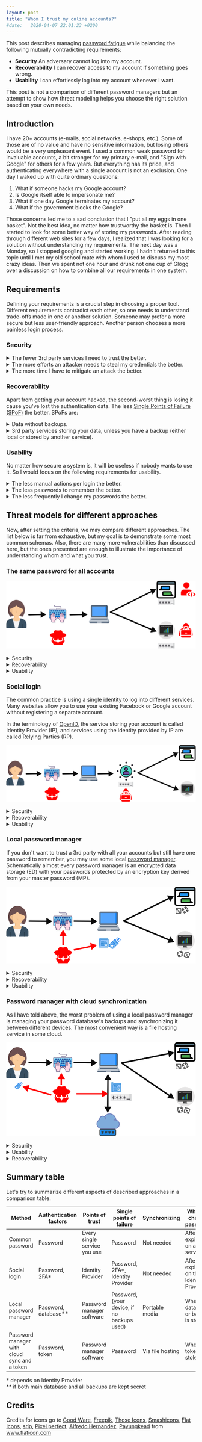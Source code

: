```yaml
---
layout: post
title: "Whom I trust my online accounts?"
#date:   2020-04-07 22:01:23 +0200
---
```

This post describes managing [password fatigue](https://en.wikipedia.org/wiki/Password_fatigue) while balancing the following mutually contradicting requirements:
- **Security** An adversary cannot log into my account.
- **Recoverability** I can recover access to my account if something goes wrong.
- **Usability** I can effortlessly log into my account whenever I want.

This post is not a comparison of different password managers but an attempt to show how threat modeling helps you choose the right solution based on your own needs.

## Introduction
I have 20+ accounts (e-mails, social networks, e-shops, etc.). Some of those are of no value and have no sensitive information, but losing others would be a very unpleasant event.
I used a common weak password for invaluable accounts, a bit stronger for my primary e-mail, and "Sign with Google" for others for a few years. But everything has its price, and authenticating everywhere with a single account is not an exclusion. One day I waked up with quite ordinary questions:
1. What if someone hacks my Google account?
2. Is Google itself able to impersonate me?
3. What if one day Google terminates my account?
4. What if the government blocks the Google?

Those concerns led me to a sad conclusion that I "put all my eggs in one basket". Not the best idea, no matter how trustworthy the basket is.
Then I started to look for some better way of storing my passwords. After reading through different web sites for a few days, I realized that I was looking for a solution without understanding my requirements. The next day was a Monday, so I stopped googling and started working. I hadn't returned to this topic until I met my old school mate with whom I used to discuss my most crazy ideas. Then we spent not one hour and drunk not one cup of Glögg over a discussion on how to combine all our requirements in one system. 

## Requirements
Defining your requirements is a crucial step in choosing a proper tool. Different requirements contradict each other, so one needs to understand trade-offs made in one or another solution. Someone may prefer a more secure but less user-friendly approach. Another person chooses a more painless login process.

### Security
<details><summary>The fewer 3rd party services I need to trust the better.</summary>

Every new service adds its problems - security vulnerabilities, human mistakes, insider attacks, etc. Unless you use client-side encryption, every service has a technical possibility to access your data.
</details>

<details> 
<summary>The more efforts an attacker needs to steal my credentials the better.</summary>

A common way to improve security is adding another factor of authentication. One of the benefits of a properly designed [multi-factor authentication][MFA] is that every factor requires a different kind of attack. The same as securing your car with a steering wheel lock and an electronic immobilizer, so a thief should be able to both crack the electronic code and lock-pick the wheel lock. 

Ideally, all factors should be orthogonal to each other, so breaching one doesn't compromise others. Let's demonstrate it with simple diagrams below.
![Entagled MFA](/assets/mfa.svg)

Here we assume a classical scheme of 2FA with a password and one-time verification codes sent in SMS. Blue and yellow figures represent attacks on a password and SMS. If the password can be reset via phone, those two factors are no longer orthogonal, as a successful breach of the SMS factor compromises the password.

By the way, I wouldn't recommend SMS as an authentication factor in any schema because of known [attacks][SS7] on SS7 protocol and SIM swap [crimes][SIM]. Authentication apps provide much better security and at least comparable usability.
</details>

<details><summary>The more time I have to mitigate an attack the better.</summary>

Let's use a simple analogy of a door with two independent locks. If you came home and found one lock is lock-picked while the second one is intact, you know that someone has tried to break in your home. Although the door is still locked, you need to replace the broken lock to restore "two locks" security.

The same goes for information security. Whenever you receive an SMS with a one-time code for a login attempt you have never made, you need to assume your password is compromised. It is better to change it immediately.
</details>

### Recoverability
Apart from getting your account hacked, the second-worst thing is losing it cause you've lost the authentication data.
The less [Single Points of Failure (SPoF)][SPoF] the better. SPoFs are:
<details><summary>Data without backups.</summary>

It includes passwords stored in your brain.
</details>

<details><summary>3rd party services storing your data, unless you have a backup (either local or stored by another service).</summary>

Giants like Google, Facebook, Twitter, and others may appear reliable enough to use them alone as a single account for all your favorite e-shops, online cinemas, etc. The problem arises when your account has been permanently deleted, or you disagree with new Terms of Service, or the service itself has been blocked in your country, etc.
</details>

### Usability
No matter how secure a system is, it will be useless if nobody wants to use it. So I would focus on the following requirements for usability.
<details><summary>The less manual actions per login the better.</summary>

If a system requires too many actions to log in, i.e., type a password, then retype a code from SMS, and scan user's fingerprint, it may be very secure, but I bet you wouldn't use such a system for every online account. For banking maybe, but not for a local newspaper.
</details>

<details><summary>The less passwords to remember the better.</summary>

Passwords are a useful security tool but have a nasty little drawback. A strong password is very long, at least, and most times hard to remember. Also, passwords must be unique, so it's unlikely one would like to remember more than 1-3 strong passwords.
</details>

<details><summary>The less frequently I change my passwords the better.</summary>

Even decent passwords may be cracked if an attacker has managed to steal password hashes from an attacked system. The time needed to guess a password depends on the password strength. You may refer either to [Password strength][passwords] article on Wikipedia or NIST publication [Electronic Authentication Guideline][NIST_EAG] for more details on this topic.

For our goals, the simple rule is "a long password gives you more time to change it after compromising the password's hash". The problem is the detection of hash compromising. For regular online services, you may assume that someone steals databases immediately after every password change, cause a database administrator can download the database. It is the reason why some services force you to change passwords regularly.

What could really help here is an alarm that someone has just stolen your data. It allows you to change passwords not regularly, but only after an incident.
</details>

## Threat models for different approaches
Now, after setting the criteria, we may compare different approaches. The list below is far from exhaustive, but my goal is to demonstrate some most common schemas. Also, there are many more vulnerabilities than discussed here, but the ones presented are enough to illustrate the importance of understanding whom and what you trust.

### The same password for all accounts
  ![The easiest way](/assets/same_password.svg)

<details><summary>Security</summary>
  
We have three threats there:
  - someone may steal your password when you enter it (either peeking over the shoulder, hijacking your Bluetooth keyboard, etc.).
  - someone may hack one of the services you use and extract your password.
  - a service itself may have malicious intents and steal your password.

  Hacking any of your accounts puts all of them at risk. Not good at all.
</details>

<details><summary>Recoverability</summary>

Recoverability is quite good cause you don't need anything but your password to log into any of your accounts.
</details>

<details><summary>Usability</summary>

Usability is a bit more tricky for this case:
  - you only need to remember (and type) the single password, which is very good.
  - but different services may have different password policies. If you have a password like "123qwerty!{}" and want to register on a service requiring a password to have at least one capital letter, you need to change your password on ALL other services.
  - whenever your password expires on one service, you need to change it in all others too.

  Two other aspects are quite good. 
  - You only need to remember a single password, given the assumption you have chosen one satisfying every website's needs, like being at least X characters long, having a small letter, a capital letter, and a digit, etc. The downside is changing the password for every account once expired. If you use a service with a very paranoid expiration time, like 90 days, it may become a real headache.
  - The password is "stored" in your head, and online services are independent of each other. So your brain is the only SPoF. While losing access to all your accounts after a car accident is bad, it isn't the worst problem.
</details>

### Social login
The common practice is using a single identity to log into different services. Many websites allow you to use your existing Facebook or Google account without registering a separate account.

  In the terminology of [OpenID](https://en.wikipedia.org/wiki/OpenID), the service storing your account is called Identity Provider (IP), and services using the identity provided by IP are called Relying Parties (RP).

  ![Social login](/assets/social_login.svg)

<details><summary>Security</summary>

  Although this schema has a much smaller attack surface than the previous one, some threats still exist:
  - someone may steal your password when you enter it. This treat may be significantly reduced using good practices like [two-factor authentication][MFA].
  - someone may hack your account on IP and log into RP.
  - IP itself may impersonate you.
</details>

<details><summary>Recoverability</summary>

  The biggest problem of using a single IP to log into every service is your dependency on the IP. If the IP has technical issues, blocks your account, goes bankrupt, or gets blocked by authorities, you can't use any RP. It means your identity provider is your SPoF now.

  In other words, you trust your IP with all your online accounts.
</details>

<details><summary>Usability</summary>

  From a usability perspective, this schema is even better than using the same password everywhere. You still need to remember only one password (and provide the 2FA if used), but password changing occurs rarer and is not so painful.
</details>

### Local password manager
  If you don't want to trust a 3rd party with all your accounts but still have one password to remember, you may use some local [password manager](https://en.wikipedia.org/wiki/Password_manager). Schematically almost every password manager is an encrypted data storage (ED) with your passwords protected by an encryption key derived from your master password (MP).

  ![local manager](/assets/local_manager.svg)

<details><summary>Security</summary>

  Threats:
  - someone may steal your master password when you enter it AND your encrypted data. There may be many ways of stealing your data depends on how you manage it. Some ways are:
    - directly steal it from your device.
    - steal it from backup if you have any.
    - in case you use synchronize database on different devices, i.e., on a home computer and an office one, an attacker may steal the data from the synchronization media (USB stick, file-hosting, e-mail, etc.)

  The overall security resembles two-factor authentication with factors of knowledge (your master password) and possession (encrypted storage). The advantage is not trusting an external Identity Provider anymore.
</details>

<details><summary>Recoverability</summary>
  You need reliable backups. If you lost your password database, all your passwords stored there are lost as well. So unless you regularly backup your data, your database is SPoF.
</details>

<details><summary>Usability</summary>
  
  - The login process may be fairly simple, like typing your master password into the password manager and then copy (usually via copy-paste procedure) the unique password into a webpage.
  - To use your password manager on another machine, you need to copy encrypted data somehow.
  - If you want to update managed passwords from different devices (i.e., a home desktop and a work laptop), you need to synchronize the password database somehow.

  Unless you use your password manager on a single device and don't do any backups, the usability is not as good. Securing your backups or synchronization channel may be untrivial tasks.
</details>
  
### Password manager with cloud synchronization
As I have told above, the worst problem of using a local password manager is managing your password database's backups and synchronizing it between different devices. The most convenient way is a file hosting service in some cloud.

![cloud manager](/assets/cloud_manager.svg)

<details><summary>Security</summary>

While putting your passwords into a cloud may seem unsafe, it doesn't pose a security risk if you use a password manager with decent encryption. As a potential attacker can't extract your passwords from the database without knowing the master password, you can use whatever cloud service you want.

To be on the safe side, we need to assume that any information put into a 3rd party system on the Internet will be stolen. It means that, while being protected, we lost our 2FA of database possession. As long as you think your strong master password is kept secret, you are fine with this.

But if you want even more security, you may add one more authentication factor, i.e., hardware token. The actual implementation depends on the password manager used. Still, in this article, we may see it as a compound encryption key consisting of your master password and some data stored in the token.

It gives the best security of all described schemas:
- an attacker must have your master password, database, and token at the same time.

- you don't need to trust any 3rd party service.
</details>

<details><summary>Usability</summary>

- you still need to type your password.
- you need to present your token.
</details>

<details><summary>Recoverability</summary>

- If you forgot your master password, there are no ways to recover it.
- You need to have at least two tokens opening your data. It's a good idea to store one at home while bringing the other with you. And sometimes to verify that both tokens are functional.
- If you lose your computer, you can download your database from the cloud.
</details>

## Summary table
Let's try to summarize different aspects of described approaches in a comparison table.

| Method | Authentication factors | Points of trust | Single points of failure | Synchronizing | When to change password |
| ------ | ---------------------- | --------------- | ------------------------ | ------------- | ----------------------- |
| Common password | Password | Every single service you use | Password | Not needed | After expiration on any service |
| Social login | Password, 2FA\* | Identity Provider | Password, 2FA\*, Identity Provider | Not needed | After expiration on the Identity Provider |
| Local password manager | Password, database\*\* | Password manager software | Password, (your device, if no backups used) | Portable media | When database or backup is stolen |
| Password manager with cloud sync and a token | Password, token | Password manager software | Password | Via file hosting | When the token is stolen |  

\* depends on Identity Provider<br>
\*\* if both main database and all backups are kept secret<br>

## Credits
<div>Credits for icons go to
<a href="https://www.flaticon.com/authors/good-ware" title="Good Ware">Good Ware</a>, 
<a href="https://www.flaticon.com/authors/freepik" title="Freepik">Freepik</a>, 
<a href="https://www.flaticon.com/authors/those-icons" title="Those Icons">Those Icons</a>, 
<a href="https://www.flaticon.com/authors/smashicons" title="Smashicons">Smashicons</a>, 
<a href="https://www.flaticon.com/authors/flat-icons" title="Flat Icons">Flat Icons</a>, 
<a href="https://www.flaticon.com/authors/srip" title="srip">srip</a>,
<a href="https://www.flaticon.com/authors/pixel-perfect" title="Pixel perfect">Pixel perfect</a>,
<a href="https://www.flaticon.com/authors/alfredo-hernandez" title="Alfredo Hernandez">Alfredo Hernandez</a>, 
<a href="https://www.flaticon.com/authors/payungkead" title="Payungkead">Payungkead</a> 
from <a href="https://www.flaticon.com/" title="Flaticon">www.flaticon.com</a></div>


[MFA]: https://en.wikipedia.org/wiki/Multi-factor_authentication
[SPoF]: https://en.wikipedia.org/wiki/Single_point_of_failure
[SS7]: https://www.theregister.co.uk/2017/05/03/hackers_fire_up_ss7_flaw/
[SIM]: https://www.wired.com/story/sim-swap-attack-defend-phone/
[passwords]: https://en.wikipedia.org/wiki/Password_strength
[NIST_EAG]: https://web.archive.org/web/20040712152833/http://csrc.nist.gov/publications/nistpubs/800-63/SP800-63v6_3_3.pdf
